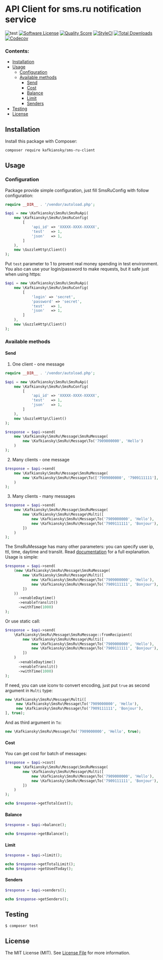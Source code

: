# API Client for sms.ru notification service

![test](https://github.com/kafkiansky/sms-ru-client/workflows/test/badge.svg?event=push)
[![Software License](https://img.shields.io/badge/license-MIT-brightgreen.svg?style=flat-square)](LICENSE.md)
[![Quality Score](https://img.shields.io/scrutinizer/g/kafkiansky/sms-ru-client.svg?style=flat-square)](https://scrutinizer-ci.com/g/kafkiansky/sms-ru-client)
[![StyleCI](https://styleci.io/repos/261290955/shield)](https://styleci.io/repos/261290955)
[![Total Downloads](https://img.shields.io/packagist/dt/kafkiansky/sms-ru-client.svg?style=flat-square)](https://packagist.org/packages/kafkiansky/sms-ru-client)
[![Codecov](https://codecov.io/gh/kafkiansky/sms-ru-client/branch/master/graph/badge.svg)](https://codecov.io/gh/kafkiansky/sms-ru-client)

### Contents:
- [Installation](#installation)
- [Usage](#usage)
    - [Configuration](#configuration)
    - [Available methods](#available-methods)
        - [Send](#send)
        - [Cost](#cost)
        - [Balance](#balance)
        - [Limit](#limit)
        - [Senders](#senders)
- [Testing](#testing)
- [License](#license)


## Installation

Install this package with Composer:

```bash
composer require kafkiansky/sms-ru-client
```

## Usage

### Configuration
Package provide simple configuration, just fill SmsRuConfig with follow configuration:
```php
require __DIR__ . '/vendor/autoload.php';

$api = new \Kafkiansky\SmsRu\SmsRuApi(
    new \Kafkiansky\SmsRu\SmsRuConfig(
        [
            'api_id' => 'XXXXX-XXXX-XXXXX',
            'test'   => 1,
            'json'   => 1,
        ]
    ),
    new \GuzzleHttp\Client()
);
```
Put `test` parameter to 1 to prevent real money spending in test environment.
You also can use your login/password to make requests, but it safe just when using https:

```php
$api = new \Kafkiansky\SmsRu\SmsRuApi(
    new \Kafkiansky\SmsRu\SmsRuConfig(
        [
            'login' => 'secret',
            'password' => 'secret',
            'test'   => 1,
            'json'   => 1,
        ]
    ),
    new \GuzzleHttp\Client()
);
``` 

### Available methods

#### Send
1. One client - one message
```php
require __DIR__ . '/vendor/autoload.php';

$api = new \Kafkiansky\SmsRu\SmsRuApi(
    new \Kafkiansky\SmsRu\SmsRuConfig(
        [
            'api_id' => 'XXXXX-XXXX-XXXXX',
            'test'   => 1,
            'json'   => 1,
        ]
    ),
    new \GuzzleHttp\Client()
);

$response = $api->send(
    new \Kafkiansky\SmsRu\Message\SmsRuMessage(
        new \Kafkiansky\SmsRu\Message\To('7909000000', 'Hello')
    )
);
```

2. Many clients - one message
```php
$response = $api->send(
    new \Kafkiansky\SmsRu\Message\SmsRuMessage(
        new \Kafkiansky\SmsRu\Message\To(['7909000000', '7909111111'], 'Hello')
    )
);
```

3. Many clients - many messages
```php
$response = $api->send(
    new \Kafkiansky\SmsRu\Message\SmsRuMessage(
        new \Kafkiansky\SmsRu\Message\Multi([
            new \Kafkiansky\SmsRu\Message\To('7909000000', 'Hello'),
            new \Kafkiansky\SmsRu\Message\To('7909111111', 'Bonjour'),
        ])
    )
);
```

The SmsRuMessage has many other parameters: you can specify user ip, ttl, time, daytime and translit.
Read [documentation](https://sms.ru/api/send) for a full explanation. Usage is simple:

```php
$response = $api->send(
    (new \Kafkiansky\SmsRu\Message\SmsRuMessage(
        new \Kafkiansky\SmsRu\Message\Multi([
            new \Kafkiansky\SmsRu\Message\To('7909000000', 'Hello'),
            new \Kafkiansky\SmsRu\Message\To('7909111111', 'Bonjour'),
        ])
    ))
      ->enableDaytime()
      ->enableTranslit()
      ->withTime(1000)
);
```

Or use static call:

```php
$response = $api->send(
    \Kafkiansky\SmsRu\Message\SmsRuMessage::fromRecipient(
        new \Kafkiansky\SmsRu\Message\Multi([
            new \Kafkiansky\SmsRu\Message\To('7909000000', 'Hello'),
            new \Kafkiansky\SmsRu\Message\To('7909111111', 'Bonjour'),
        ])
    )
      ->enableDaytime()
      ->enableTranslit()
      ->withTime(1000)
);
```

If need, you can use iconv to convert encoding, just put `true` as second argument in `Multi` type:

```php
new \Kafkiansky\SmsRu\Message\Multi([
     new \Kafkiansky\SmsRu\Message\To('7909000000', 'Hello'),
     new \Kafkiansky\SmsRu\Message\To('7909111111', 'Bonjour'),
], true);
```

And as third argument in `To`:

```php
new \Kafkiansky\SmsRu\Message\To('7909000000', 'Hello', true);
```

#### Cost

You can get cost for batch of messages:

```php
$response = $api->cost(
    new \Kafkiansky\SmsRu\Message\SmsRuMessage(
        new \Kafkiansky\SmsRu\Message\Multi([
            new \Kafkiansky\SmsRu\Message\To('7909000000', 'Hello'),
            new \Kafkiansky\SmsRu\Message\To('7909111111', 'Bonjour'),
        ])
    )
);

echo $response->getTotalCost();
```

#### Balance

```php
$response = $api->balance();

echo $response->getBalance();
```

#### Limit
```php
$response = $api->limit();

echo $response->getTotalLimit();
echo $response->getUsedToday();
```

#### Senders
```php
$response = $api->senders();

echo $response->getSenders();
```

## Testing

``` bash
$ composer test
```

## License

The MIT License (MIT). See [License File](LICENSE.md) for more information.